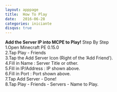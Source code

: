 ```yaml
---
layout: apppage
title:  How To Play
date:   2016-06-28
categories: iniciante
disqus: true
---
```

**Add the Server IP into MCPE to Play!**
Step By Step  
1.Open Minecraft PE 0.15.0  
2.Tap Play - Friends  
3.Tap the Add Server Icon (Right of the ‘Add Friend’).  
4.Fill in Name : Server Title or other.  
5.Fill in IP/Address : IP shown above.  
6.Fill in Port : Port shown above.  
7.Tap Add Server - Done!  
8.Tap Play - Friends - Servers - Name to Play.  


